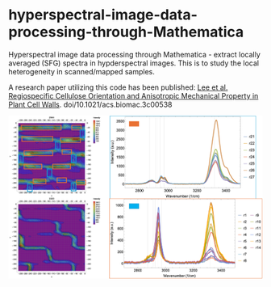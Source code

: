 # hyperspectral-image-data-processing-through-Mathematica
Hyperspectral image data processing through Mathematica - extract locally averaged (SFG) spectra in hypderspectral images. This is to study the local heterogeneity in scanned/mapped samples.

A research paper utilizing this code has been published: [Lee et al. Regiospecific Cellulose Orientation and Anisotropic Mechanical Property in Plant Cell Walls](https://doi.org/10.1021/acs.biomac.3c00538). doi/10.1021/acs.biomac.3c00538

<div align="center">
  <img width="800" src="https://github.com/JasonL1422/Images/blob/main/hyperspectral%20image%20local%20avg.png" />
</div>
